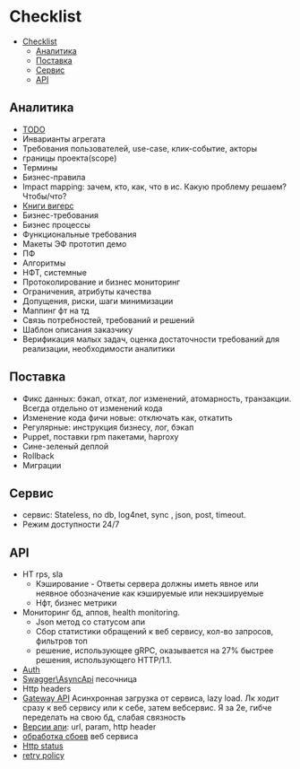 # Checklist

- [Checklist](#checklist)
  - [Аналитика](#аналитика)
  - [Поставка](#поставка)
  - [Сервис](#сервис)
  - [API](#api)

## Аналитика

- [TODO](https://docs.google.com/document/d/1Z6-Mzzca5ASOoVVyQ1HmlzMt29Qfv146ZUZQFA4kDGQ/edit?usp=sharing)
- Инварианты агрегата
- Требования пользователей, use-case, клик-событие, акторы
- границы проекта(scope)
- Термины
- Бизнес-правила
- Impact mapping: зачем, кто, как, что в ис. Какую проблему решаем? Чтобы/что?
- [Книги вигерс](https://iiba.ru/top-20-books-on-business-analysis-for-business-analysts/)
- Бизнес-требования
- Бизнес процессы
- Функциональные требования
- Макеты ЭФ прототип демо
- ПФ
- Алгоритмы
- НФТ, системные
- Протоколирование и бизнес мониторинг
- Ограничения, атрибуты качества
- Допущения, риски, шаги минимизации
- Маппинг фт на тд
- Связь потребностей, требований и решений
- Шаблон описания заказчику
- Верификация малых задач, оценка достаточности требований для реализации, необходимости аналитики

## Поставка

- Фикс данных: бэкап, откат, лог изменений, атомарность, транзакции. Всегда отдельно от изменений кода
- Изменение кода фичи новые: отключать как, откатить
- Регулярные: инструкция бизнесу, лог, бэкап
- Puppet, поставки rpm пакетами, haproxy
- Сине-зеленый деплой
- Rollback
- Миграции

## Сервис

- сервис: Stateless, no db, log4net, sync , json, post, timeout.
- Режим доступности 24/7

## API

- НТ rps, sla
  - Кэширование - Ответы сервера должны иметь явное или неявное обозначение как кэшируемые или некэшируемые
  - Нфт, бизнес метрики
- Мониторинг бд, аппов, health monitoring.
  - Json метод со статусом апи
  - Сбор статистики обращений к веб сервису, кол-во запросов, фильтров топ
  - решение, использующее gRPC, оказывается на 27% быстрее решения, использующего HTTP/1.1.
- [Auth](../arch/ability/security.md)
- [Swagger\AsyncApi](../api/api.md) песочница
- Http headers
- [Gateway API](../arch/pattern/pattern.integration.md)
Асинхронная загрузка от сервиса, lazy load. Лк ходит сразу к веб сервису или к себе, затем вебсервис. Я за 2е, гибче переделать на свою бд, слабая связность
- [Версии апи](../api/api.md): url, param, http header
- [обработка сбоев](../arch/pattern/pattern.failure.md) веб сервиса
- [Http status](../api/api-http-status.md)
- [retry policy](../arch/pattern/pattern.failure.md)